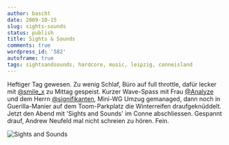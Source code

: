 ```yaml
---
author: bascht
date: 2009-10-15
slug: sights-sounds
status: publish
title: Sights & Sounds
comments: true
wordpress_id: '582'
autoframe: true
tags: sightsandsounds, hardcore, music, leipzig, conneisland
---
```


Heftiger Tag gewesen. Zu wenig Schlaf, Büro auf full throttle,
dafür lecker mit [@smile_x](https://twitter.com/smile_x) zu Mittag gespeist. Kurzer Wave-Spass
mit Frau [@Analyze](https://twitter.com/Analyze) und dem Herrn [@signifikanten](https://twitter.com/signifikanten), Mini-WG Umzug
gemanaged, dann noch in Guerilla-Manier auf dem Toom-Parkplatz die
Winterreifen draufgeknüddelt. Jetzt den Abend mit 'Sights and
Sounds' im Conne abschliessen. Gespannt drauf, Andrew Neufeld mal
nicht schreien zu hören. Fein.


![Sights and Sounds](/blog/2009-10-15-sights-sounds/2009-10-15_21-09-44-scaled-1000.jpg)

